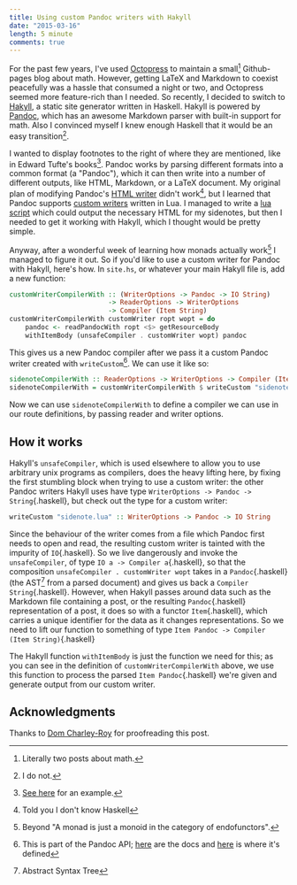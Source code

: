 ```yaml
---
title: Using custom Pandoc writers with Hakyll
date: "2015-03-16"
length: 5 minute
comments: true
---
```


For the past few years, I've used [Octopress](http://octopress.org/) to maintain a small[^1] Github-pages blog about math. However, getting LaTeX and Markdown to coexist peacefully was a hassle that consumed a night or two, and Octopress seemed more feature-rich than I needed. So recently, I decided to switch to [Hakyll](http://jaspervdj.be/hakyll/), a static site generator written in Haskell. Hakyll is powered by [Pandoc](http://johnmacfarlane.net/pandoc/), which has an awesome Markdown parser with built-in support for math. Also I convinced myself I knew enough Haskell that it would be an easy transition[^2].

I wanted to display footnotes to the right of where they are mentioned, like in Edward Tufte's books[^3]. Pandoc works by parsing different formats into a common format (a "Pandoc"), which it can then write into a number of different outputs, like HTML, Markdown, or a LaTeX document. My original plan of modifying Pandoc's [HTML writer](https://github.com/jgm/pandoc/blob/master/src/Text/Pandoc/Writers/HTML.hs) didn't work[^4], but I learned that Pandoc supports [custom writers](http://stackoverflow.com/questions/15939425/is-it-possible-to-write-a-custom-converter-for-pandoc) written in Lua. I managed to write a [lua script](https://github.com/wetmore/personal-site/blob/master/sidenote.lua) which could output the necessary HTML for my sidenotes, but then I needed to get it working with Hakyll, which I thought would be pretty simple.

Anyway, after a wonderful week of learning how monads actually work[^5] I managed to figure it out. So if you'd like to use a custom writer for Pandoc with Hakyll, here's how. In `site.hs`, or whatever your main Hakyll file is, add a new function:

````haskell
customWriterCompilerWith :: (WriterOptions -> Pandoc -> IO String)
                         -> ReaderOptions -> WriterOptions
                         -> Compiler (Item String)
customWriterCompilerWith customWriter ropt wopt = do
    pandoc <- readPandocWith ropt <$> getResourceBody
    withItemBody (unsafeCompiler . customWriter wopt) pandoc
````

This gives us a new Pandoc compiler after we pass it a custom Pandoc writer created with `writeCustom`[^6]. We can use it like so:

````haskell
sidenoteCompilerWith :: ReaderOptions -> WriterOptions -> Compiler (Item String)
sidenoteCompilerWith = customWriterCompilerWith $ writeCustom "sidenote.lua"
````

Now we can use `sidenoteCompilerWith` to define a compiler we can use in our route definitions, by passing reader and writer options.

## How it works

Hakyll's `unsafeCompiler`, which is used elsewhere to allow you to use arbitrary unix programs as compilers, does the heavy lifting here, by fixing the first stumbling block when trying to use a custom writer: the other Pandoc writers Hakyll uses have type `WriterOptions -> Pandoc -> String`{.haskell}, but check out the type for a custom writer:

````haskell
writeCustom "sidenote.lua" :: WriterOptions -> Pandoc -> IO String
````

Since the behaviour of the writer comes from a file which Pandoc first needs to open and read, the resulting custom writer is tainted with the impurity of `IO`{.haskell}. So we live dangerously and invoke the `unsafeCompiler`, of type `IO a -> Compiler a`{.haskell}, so that the composition `unsafeCompiler . customWriter wopt` takes in a `Pandoc`{.haskell} (the AST[^7] from a parsed document) and gives us back a `Compiler String`{.haskell}. However, when Hakyll passes around data such as the Markdown file containing a post, or the resulting `Pandoc`{.haskell} representation of a post, it does so with a functor `Item`{.haskell}, which carries a unique identifier for the data as it changes representations. So we need to lift our function to something of type `Item Pandoc -> Compiler (Item String)`{.haskell}

The Hakyll function `withItemBody` is just the function we need for this; as you can see in the definition of `customWriterCompilerWith` above, we use this function to process the parsed `Item Pandoc`{.haskell} we're given and generate output from our custom writer.

## Acknowledgments

Thanks to [Dom Charley-Roy](https://twitter.com/jokeofweek) for proofreading this post.

[^1]: Literally two posts about math.

[^2]: I do not.

[^3]: [See here](http://www.edwardtufte.com/bboard/images/0001Zi-1676.gif) for an example.

[^4]: Told you I don't know Haskell

[^5]: Beyond "A monad is just a monoid in the category of endofunctors".

[^6]: This is part of the Pandoc API; [here](https://hackage.haskell.org/package/pandoc-1.13.2/docs/Text-Pandoc-Writers-Custom.html) are the docs and [here](https://github.com/jgm/pandoc/blob/master/src/Text/Pandoc/Writers/Custom.hs) is where it's defined

[^7]: Abstract Syntax Tree

